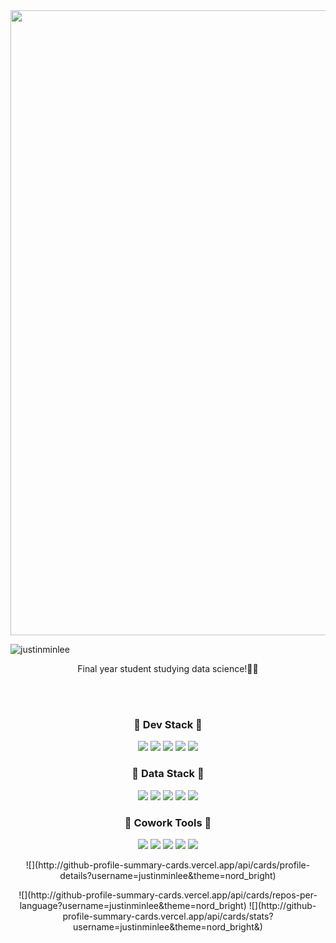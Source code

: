 <img src="https://user-images.githubusercontent.com/74038190/225813708-98b745f2-7d22-48cf-9150-083f1b00d6c9.gif" width="1000">

<p align="left"> <img src="https://komarev.com/ghpvc/?username=rjotadoyy&label=Profile%20views&color=0e75b6&style=flat" alt="justinminlee" /> </p>

<p align='center'> Final year student studying data science!👋🏼 </p>
<br />
<br />
<h3 align="center">📓 Dev Stack 📓</h3>

<div align='center'> 
  <img src="https://img.shields.io/badge/-React-222222?style=flat&logo=react"/>
  <img src="https://img.shields.io/badge/-Nodejs-43853d?style=flat-square&logo=Node.js&logoColor=white" />
  <img src="https://img.shields.io/badge/-JavaScript-%23F7DF1C?style=flat&logo=javascript&logoColor=000000&labelColor=%23F7DF1C&color=%23FFCE5A"/>
  <img src="https://img.shields.io/badge/-EJS-B4CA65?style=flat&logo=EJS&logoColor=ffffff"/>
  <img src="https://img.shields.io/badge/-HTML5-E34F26?style=flat&logo=html5&logoColor=ffffff"/>
</div>
<div align='center'> 
<h3 align="center">📓 Data Stack 📓</h3>  
  <img src="https://img.shields.io/badge/-MongoDB-13aa52?style=flat-square&logo=mongodb&logoColor=white" />
  <img src="https://img.shields.io/badge/-MySQL-4779A1?style=flat-square&logo=MySQL&logoColor=white" />
  <img src="https://img.shields.io/badge/-MicrosoftSQLServer-CC2927?style=flat-square&logo=MicrosoftSQLServer&logoColor=white" />  
  <img src="https://img.shields.io/badge/-Python-3776AB?style=flat-square&logo=Python&logoColor=white" />
  <img src="https://img.shields.io/badge/-RStuio-75AADB?style=flat-square&logo=RStudio&logoColor=white" />  
</div>
<div align='center'> 
<h3 align="center">📓 Cowork Tools 📓</h3>  
  <img src="https://img.shields.io/badge/-GitHub-181717?style=flat-square&logo=GitHub&logoColor=white" />
  <img src="https://img.shields.io/badge/-Git-F05032?style=flat-square&logo=Git&logoColor=white" />
  <img src="https://img.shields.io/badge/-Docker-2496ED?style=flat-square&logo=Docker&logoColor=white" />
  <img src="https://img.shields.io/badge/-AWS-232F3E?style=flat-square&logo=Amazon AWS&logoColor=white" />
  <img src="https://img.shields.io/badge/-Slack-4A154B?style=flat-square&logo=Slack&logoColor=white" />
</div>

<p align="center">
![](http://github-profile-summary-cards.vercel.app/api/cards/profile-details?username=justinminlee&theme=nord_bright)
</p>
<p align="center">
![](http://github-profile-summary-cards.vercel.app/api/cards/repos-per-language?username=justinminlee&theme=nord_bright) ![](http://github-profile-summary-cards.vercel.app/api/cards/stats?username=justinminlee&theme=nord_bright&)
</p>
